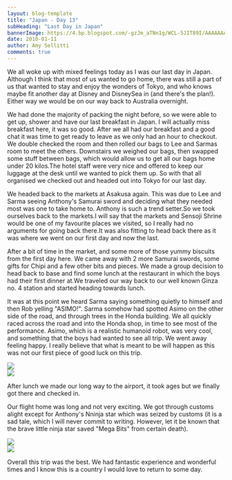 ```yaml
---
layout: blog-template
title: "Japan - Day 13"
subHeading: "Last Day in Japan"
bannerImage: https://4.bp.blogspot.com/-gzJm_aTNn1g/WCL-5JIT89I/AAAAAAAACzI/U5jOV6Im_Lg1eKt5KRZSWqUw8H8zlQm8wCLcB/s320/IMG_3264%255B1%255D.jpg
date: 2010-01-11
author: Amy Sellitti
comments: true
---
```

We all woke up with mixed feelings today as I was our last day in Japan. Although I think that most of us wanted to go home, there was still a part of us that wanted to stay and enjoy the wonders of Tokyo, and who knows maybe fit another day at Disney and DisneySea in (and there's the plan!). Either way we would be on our way back to Australia overnight.

We had done the majority of packing the night before, so we were able to get up, shower and have our last breakfast in Japan. I will actually miss breakfast here, it was so good. After we all had our breakfast and a good chat it was time to get ready to leave as we only had an hour to checkout. We double checked the room and then rolled our bags to Lee and Sarmas room to meet the others. Downstairs we weighed our bags, then swapped some stuff between bags, which would allow us to get all our bags home under 20 kilos.The hotel staff were very nice and offered to keep our luggage at the desk until we wanted to pick them up. So with that all organised we checked out and headed out into Tokyo for our last day.

We headed back to the markets at Asakusa again. This was due to Lee and Sarma seeing Anthony's Samurai sword and deciding what they needed most was one to take home to. Anthony is such a trend setter.So we took ourselves back to the markets.I will say that the markets and Sensoji Shrine would be one of my favourite places we visited, so I really had no arguments for going back there.It was also fitting to head back there as it was where we went on our first day and now the last.

After a bit of time in the market, and some more of those yummy biscuits from the first day here. We came away with 2 more Samurai swords, some gifts for Chipi and a few other bits and pieces. We made a group decision to head back to base and find some lunch at the restaurant in which the boys had their first dinner at.We traveled our way back to our well known Ginza no. 4 station and started heading towards lunch.

It was at this point we heard Sarma saying something quietly to himself and then Rob yelling "ASIMO!". Sarma somehow had spotted Asimo on the other side of the road, and through trees in the Honda building. We all quickly raced across the road and into the Honda shop, in time to see most of the performance. Asimo, which is a realistic humanoid robot, was very cool, and something that the boys had wanted to see all trip. We went away feeling happy. I really believe that what is meant to be will happen as this was not our first piece of good luck on this trip.

<div class="center-image"><img src="https://4.bp.blogspot.com/-gzJm_aTNn1g/WCL-5JIT89I/AAAAAAAACzI/U5jOV6Im_Lg1eKt5KRZSWqUw8H8zlQm8wCLcB/s320/IMG_3264%255B1%255D.jpg" /></div>
<div class="center-image"><img src="https://2.bp.blogspot.com/-H2tz-sA-1-I/WCL-7hY2zPI/AAAAAAAACzM/BY2cQZacSdYkUtLN5jFyEnMLXPPLz-lQgCLcB/s320/IMG_3266%255B1%255D.jpg" /></div>

After lunch we made our long way to the airport, it took ages but we finally got there and checked in. 

Our flight home was long and not very exciting. We got through customs alight except for Anthony's Nninja star which was seized by customs (it is a sad tale, which I will never commit to writing. However, let it be known that the brave little ninja star saved "Mega Bits" from certain death).

<div class="center-image"><img src="https://2.bp.blogspot.com/-Zac1UIZ-0pA/WCL9xBkxHrI/AAAAAAAACy0/a3C4wjJMfe45lsJnGEtCGorvWoWOcmj5wCLcB/s320/IMG_5192%255B1%255D.jpg" /></div>
<div class="center-image"><img src="https://2.bp.blogspot.com/-cXKQCSdTKlc/WCL93dD_2mI/AAAAAAAACy8/4VMSOzXhwvgbAJiyU4f8wFKjSbmwVbrhwCLcB/s320/IMG_5190%255B1%255D.jpg" /></div>

Overall this trip was the best. We had fantastic experience and wonderful times and I know this is a country I would love to return to some day.
